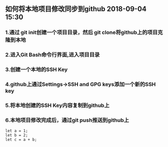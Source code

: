 ## 如何将本地项目修改同步到github 2018-09-04 15:30
### 1.通过 git init创建一个项目目录，然后 git clone将github上的项目克隆到本地
### 2.进入Git Bash命令行界面,进入项目目录
### 3.创建一个本地的SSH Key
### 4.github上通过Settings->SSH and GPG keys添加一个新的SSH key
### 5.将本地创建的SSH Key内容复制到github上
### 6.本地项目修改完成后，通过git push推送到github上
```
let a = 1;
let b = 2;
let c = a + b;
```
